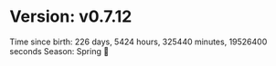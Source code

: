 # Version: v0.7.12
Time since birth: 226 days, 5424 hours, 325440 minutes, 19526400 seconds
Season: Spring 🌸
